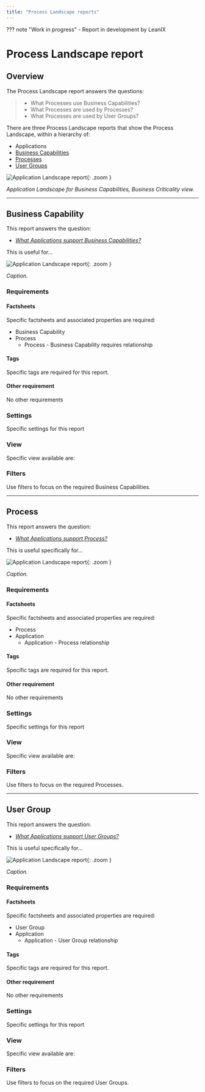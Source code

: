 ```yaml
---
title: "Process Landscape reports"
---
```


??? note "Work in progress"
    - Report in development by LeanIX

# Process Landscape report

## Overview

The Process Landscape report answers the questions:

>- What Processes use Business Capabilities?
>- What Processes are used by  Processes?
>- What Processes are used by  User Groups?

There are three Process Landscape reports that show the Process Landscape, within a hierarchy of:

- Applications 
- [Business Capabilities](#business-capability)
- [Processes](#process)
- [User Groups](#user-group)


![Application Landscape report](../assets/images/application-landscape.png){: .zoom }

<!--
![](https://www.leanix.net/hubfs/2019%20LX%20Website/General/Illu/techrisk-drilldown-7-Col-XL.svg)
-->


*Application Landscape for Business Capabilities, Business Criticality view.*

--- 

## Business Capability

This report answers the question:

- *[What Applications support Business Capabilities?](../questions/#business-capability)*

This is useful for... 

![Application Landscape report](../assets/images/application-landscape-bc-criticality.png){: .zoom }

*Caption.*

### Requirements

#### Factsheets

Specific factsheets and associated properties are required:

- Business Capability 
- Process
    - Process - Business Capability requires relationship
    
#### Tags 

Specific tags are required for this report.

#### Other requirement

No other requirements

### Settings

Specific settings for this report 

### View

Specific view available are: 

### Filters

Use filters to focus on the required Business Capabilities.

--- 

## Process
This report answers the question:

- *[What Applications support Process?](../questions/#process)*

This is useful specifically for... 

![Application Landscape report](../assets/images/application-landscape-process-lifecycle.png){: .zoom }

*Caption.*

### Requirements

#### Factsheets

Specific factsheets and associated properties are required:

- Process 
- Application
    - Application - Process relationship
    
#### Tags 

Specific tags are required for this report.

#### Other requirement

No other requirements

### Settings

Specific settings for this report 

### View

Specific view available are: 

### Filters

Use filters to focus on the required Processes.

--- 

## User Group 

This report answers the question:

- *[What Applications support User Groups?](../questions/#user-groups)*

This is useful specifically for... 

![Application Landscape report](../assets/images/application-landscape-ug-lifecycle.png){: .zoom }

*Caption.*

### Requirements

#### Factsheets

Specific factsheets and associated properties are required:

- User Group 
- Application
    - Application - User Group relationship

#### Tags 

Specific tags are required for this report.

#### Other requirement

No other requirements

### Settings

Specific settings for this report 

### View

Specific view available are: 

### Filters

Use filters to focus on the required User Groups.
